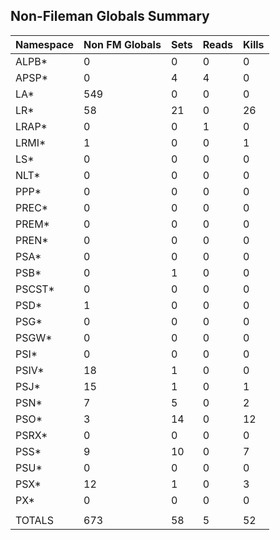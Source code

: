 ## Non-Fileman Globals Summary

Namespace | Non FM Globals | Sets | Reads | Kills
---|---|---|---|--- 
ALPB* | 0 | 0 | 0 | 0
APSP* | 0 | 4 | 4 | 0
LA* | 549 | 0 | 0 | 0
LR* | 58 | 21 | 0 | 26
LRAP* | 0 | 0 | 1 | 0
LRMI* | 1 | 0 | 0 | 1
LS* | 0 | 0 | 0 | 0
NLT* | 0 | 0 | 0 | 0
PPP* | 0 | 0 | 0 | 0
PREC* | 0 | 0 | 0 | 0
PREM* | 0 | 0 | 0 | 0
PREN* | 0 | 0 | 0 | 0
PSA* | 0 | 0 | 0 | 0
PSB* | 0 | 1 | 0 | 0
PSCST* | 0 | 0 | 0 | 0
PSD* | 1 | 0 | 0 | 0
PSG* | 0 | 0 | 0 | 0
PSGW* | 0 | 0 | 0 | 0
PSI* | 0 | 0 | 0 | 0
PSIV* | 18 | 1 | 0 | 0
PSJ* | 15 | 1 | 0 | 1
PSN* | 7 | 5 | 0 | 2
PSO* | 3 | 14 | 0 | 12
PSRX* | 0 | 0 | 0 | 0
PSS* | 9 | 10 | 0 | 7
PSU* | 0 | 0 | 0 | 0
PSX* | 12 | 1 | 0 | 3
PX* | 0 | 0 | 0 | 0
 |  |  |  | 
TOTALS | 673 | 58 | 5 | 52
